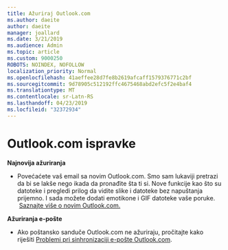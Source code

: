 ```yaml
---
title: Ažuriraj Outlook.com
ms.author: daeite
author: daeite
manager: joallard
ms.date: 3/21/2019
ms.audience: Admin
ms.topic: article
ms.custom: 9000250
ROBOTS: NOINDEX, NOFOLLOW
localization_priority: Normal
ms.openlocfilehash: 41aeffee28d7fe8b2619afcaff1579376771c2bf
ms.sourcegitcommit: 9d78905c512192ffc4675468abd2efc5f2e4baf4
ms.translationtype: MT
ms.contentlocale: sr-Latn-RS
ms.lasthandoff: 04/23/2019
ms.locfileid: "32372934"
---
```

# <a name="outlookcom-updates"></a>Outlook.com ispravke

**Najnovija ažuriranja**

- Povećaćete vaš email sa novim Outlook.com. Smo sam lukaviji pretrazi da bi se lakše nego ikada da pronađite šta ti si. Nove funkcije kao što su datoteke i pregledi prilog da vidite slike i datoteke bez napuštanja prijemno. I sada možete dodati emotikone i GIF datoteke vaše poruke.  [Saznajte više o novim Outlook.com.](https://support.office.com/article/40676ad0-c831-45ac-a023-5be633be798d)

**Ažuriranja e-pošte**

- Ako poštansko sanduče Outlook.com ne ažuriraju, pročitajte kako riješiti [Problemi pri sinhronizaciji e-pošte Outlook.com](https://support.office.com/article/d39e3341-8d79-4bf1-b3c7-ded602233642).